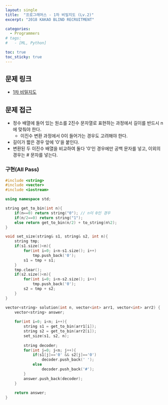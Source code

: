 ```yaml
---
layout: single
title:  "프로그래머스 - 1차 비밀지도 (Lv.2)"
excerpt: "2018 KAKAO BLIND RECRUITMENT"

categories:
  - Programmers
# tags:
#   - [ML, Python]

toc: true
toc_sticky: true
---
```


## 문제 링크
- [1차 비밀지도](https://school.programmers.co.kr/learn/courses/30/lessons/17681)

## 문제 접근
- 정수 배열에 들어 있는 원소를 2진수 문자열로 표현하는 과정에서 길이를 반드시 n에 맞춰야 한다.
    - 이진수 변환 과정에서 0이 들어가는 경우도 고려해야 한다.
- 길이가 짧은 경우 앞에 '0'을 붙인다.
- 변환된 두 이진수 배열을 비교하여 둘다 '0'인 경우에만 공백 문자를 넣고, 이외의 경우는 # 문자를 넣는다.

### 구현(All Pass)
```c++
#include <string>
#include <vector>
#include <iostream>

using namespace std;

string get_to_bin(int n){
    if(n==0) return string("0"); // n이 0인 경우
    if(n/2==0) return string("1");
    else return get_to_bin(n/2) + to_string(n%2);
}

void set_size(string& s1, string& s2, int n){
    string tmp;
    if(s1.size()<n){
        for(int i=0; i<n-s1.size(); i++)
            tmp.push_back('0');
        s1 = tmp + s1;
    }
    tmp.clear();
    if(s2.size()<n){
        for(int i=0; i<n-s2.size(); i++)
            tmp.push_back('0');
        s2 = tmp + s2;
    }
}

vector<string> solution(int n, vector<int> arr1, vector<int> arr2) {
    vector<string> answer;
    
    for(int i=0; i<n; i++){
        string s1 = get_to_bin(arr1[i]);
        string s2 = get_to_bin(arr2[i]);
        set_size(s1, s2, n);
        
        string decoder;
        for(int j=0; j<n; j++){
            if(s1[j]=='0' && s2[j]=='0')
                decoder.push_back(' ');
            else
                decoder.push_back('#');
        }
        answer.push_back(decoder);
    }
    
    return answer;
}

```